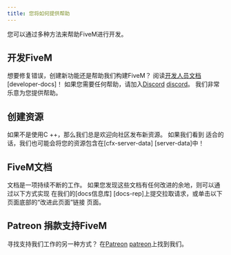 ```yaml
---
title: 您将如何提供帮助
---
```


您可以通过多种方法来帮助FiveM进行开发。

开发FiveM
----------------

想要修复错误，创建新功能还是帮助我们构建FiveM？ 阅读[开发人员文档] [developer-docs]！
如果您需要任何帮助，请加入[Discord] [discord]。 我们非常乐意为您提供帮助。

创建资源
------------------

如果不是使用C ++，那么我们总是欢迎向社区发布新资源。 如果我们看到
适合的话，我们也可能会将您的资源包含在[cfx-server-data] [server-data]中！

FiveM文档
-------------

文档是一项持续不断的工作。 如果您发现这些文档有任何改进的余地，则可以通过以下方式实现
在我们的[docs信息库] [docs-rep]上提交拉取请求，或单击以下页面底部的“改进此页面”链接
页面。

Patreon 捐款支持FiveM
-------

寻找支持我们工作的另一种方式？ 在[Patreon] [patreon]上找到我们。

[开发人员文档]: /docs/developers
[discord]: https://discord.gg/GtvkUsc
[服务器数据]: https://github.com/citizenfx/cfx-server-data
[页：1]: https://github.com/citizenfx/fivem-docs
[patreon]: https://patreon.com/fivem
